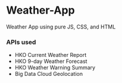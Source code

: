 # Weather-App
Weather App using pure JS, CSS, and HTML

### APIs used
- HKO Current Weather Report
- HKO 9-day Weather Forecast
- HKO Weather Warning Summary
- Big Data Cloud Geolocation
